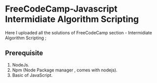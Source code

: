 # FreeCodeCamp-Javascript Intermidiate Algorithm Scripting

Here I uploaded all the solutions of FreeCodeCamp section - Intermidiate Algorithm Scripting ;

## Prerequisite 
1) NodeJs.
2) Npm (Node Package manager , comes with nodejs).
3) Basic of JavaScript.
